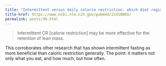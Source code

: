 ```yaml
---
title: "Intermittent versus daily calorie restriction: which diet regimen is more effective for weight loss?"
title-href: https://www.ncbi.nlm.nih.gov/pubmed/21410865/
permalink: posts/96.html
---
```


> Intermittent CR [calorie restriction] may be more effective for the retention of lean mass.

This corroborates other research that has shown intermittent fasting as more beneficial than caloric restriction generally. The point: it matters not only what you eat, and how much, but how often.